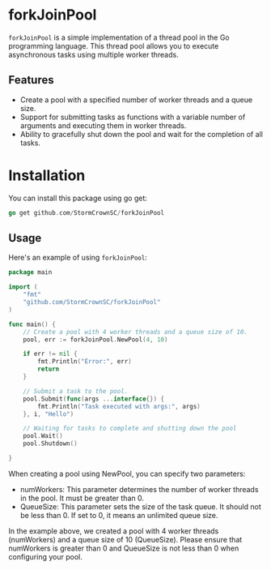 # forkJoinPool

`forkJoinPool` is a simple implementation of a thread pool in the Go programming language. This thread pool allows you to execute asynchronous tasks using multiple worker threads.

## Features

- Create a pool with a specified number of worker threads and a queue size.
- Support for submitting tasks as functions with a variable number of arguments and executing them in worker threads.
- Ability to gracefully shut down the pool and wait for the completion of all tasks.

# Installation
You can install this package using go get:

```go
go get github.com/StormCrownSC/forkJoinPool
```

## Usage

Here's an example of using `forkJoinPool`:

```go
package main

import (
	"fmt"
	"github.com/StormCrownSC/forkJoinPool"
)

func main() {
	// Create a pool with 4 worker threads and a queue size of 10.
	pool, err := forkJoinPool.NewPool(4, 10)

    if err != nil {
		fmt.Println("Error:", err)
		return
	}

	// Submit a task to the pool.
	pool.Submit(func(args ...interface{}) {
		fmt.Println("Task executed with args:", args)
	}, i, "Hello")

	// Waiting for tasks to complete and shutting down the pool
    pool.Wait()
    pool.Shutdown()

}
```

When creating a pool using NewPool, you can specify two parameters:
- numWorkers: This parameter determines the number of worker threads in the pool. It must be greater than 0.
- QueueSize: This parameter sets the size of the task queue. It should not be less than 0. If set to 0, it means an unlimited queue size.

In the example above, we created a pool with 4 worker threads (numWorkers) and a queue size of 10 (QueueSize). Please ensure that numWorkers is greater than 0 and QueueSize is not less than 0 when configuring your pool.